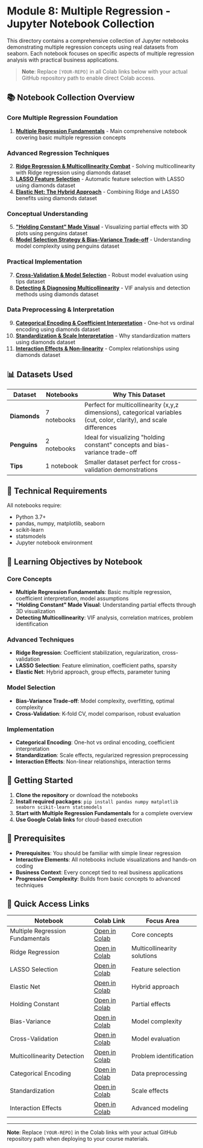 # Module 8: Multiple Regression - Jupyter Notebook Collection

This directory contains a comprehensive collection of Jupyter notebooks demonstrating multiple regression concepts using real datasets from seaborn. Each notebook focuses on specific aspects of multiple regression analysis with practical business applications.

> **Note**: Replace `[YOUR-REPO]` in all Colab links below with your actual GitHub repository path to enable direct Colab access.

## 📚 Notebook Collection Overview

### **Core Multiple Regression Foundation**
1. **[Multiple Regression Fundamentals](https://colab.research.google.com/github/[YOUR-REPO]/prescriptive-analytics/blob/main/Module%208%20Multiple%20Regression/multiple_regression_annotated.ipynb)** - Main comprehensive notebook covering basic multiple regression concepts

### **Advanced Regression Techniques**
2. **[Ridge Regression & Multicollinearity Combat](https://colab.research.google.com/github/[YOUR-REPO]/prescriptive-analytics/blob/main/Module%208%20Multiple%20Regression/ridge_regression_multicollinearity.ipynb)** - Solving multicollinearity with Ridge regression using diamonds dataset
3. **[LASSO Feature Selection](https://colab.research.google.com/github/[YOUR-REPO]/prescriptive-analytics/blob/main/Module%208%20Multiple%20Regression/lasso_feature_selection.ipynb)** - Automatic feature selection with LASSO using diamonds dataset
4. **[Elastic Net: The Hybrid Approach](https://colab.research.google.com/github/[YOUR-REPO]/prescriptive-analytics/blob/main/Module%208%20Multiple%20Regression/elastic_net_hybrid_approach.ipynb)** - Combining Ridge and LASSO benefits using diamonds dataset

### **Conceptual Understanding**
5. **["Holding Constant" Made Visual](https://colab.research.google.com/github/[YOUR-REPO]/prescriptive-analytics/blob/main/Module%208%20Multiple%20Regression/holding_constant_visual.ipynb)** - Visualizing partial effects with 3D plots using penguins dataset
6. **[Model Selection Strategy & Bias-Variance Trade-off](https://colab.research.google.com/github/[YOUR-REPO]/prescriptive-analytics/blob/main/Module%208%20Multiple%20Regression/bias_variance_tradeoff.ipynb)** - Understanding model complexity using penguins dataset

### **Practical Implementation**
7. **[Cross-Validation & Model Selection](https://colab.research.google.com/github/[YOUR-REPO]/prescriptive-analytics/blob/main/Module%208%20Multiple%20Regression/cross_validation_model_selection.ipynb)** - Robust model evaluation using tips dataset
8. **[Detecting & Diagnosing Multicollinearity](https://colab.research.google.com/github/[YOUR-REPO]/prescriptive-analytics/blob/main/Module%208%20Multiple%20Regression/multicollinearity_detection_diagnosis.ipynb)** - VIF analysis and detection methods using diamonds dataset

### **Data Preprocessing & Interpretation**
9. **[Categorical Encoding & Coefficient Interpretation](https://colab.research.google.com/github/[YOUR-REPO]/prescriptive-analytics/blob/main/Module%208%20Multiple%20Regression/categorical_encoding_interpretation.ipynb)** - One-hot vs ordinal encoding using diamonds dataset
10. **[Standardization & Scale Interpretation](https://colab.research.google.com/github/[YOUR-REPO]/prescriptive-analytics/blob/main/Module%208%20Multiple%20Regression/standardization_scale_interpretation.ipynb)** - Why standardization matters using diamonds dataset
11. **[Interaction Effects & Non-linearity](https://colab.research.google.com/github/[YOUR-REPO]/prescriptive-analytics/blob/main/Module%208%20Multiple%20Regression/interaction_effects_nonlinearity.ipynb)** - Complex relationships using diamonds dataset


## 📊 Datasets Used

| Dataset | Notebooks | Why This Dataset |
|---------|-----------|------------------|
| **Diamonds** | 7 notebooks | Perfect for multicollinearity (x,y,z dimensions), categorical variables (cut, color, clarity), and scale differences |
| **Penguins** | 2 notebooks | Ideal for visualizing "holding constant" concepts and bias-variance trade-off |
| **Tips** | 1 notebook | Smaller dataset perfect for cross-validation demonstrations |

## 🔧 Technical Requirements

All notebooks require:
- Python 3.7+
- pandas, numpy, matplotlib, seaborn
- scikit-learn
- statsmodels
- Jupyter notebook environment

## 📖 Learning Objectives by Notebook

### **Core Concepts**
- **Multiple Regression Fundamentals**: Basic multiple regression, coefficient interpretation, model assumptions
- **"Holding Constant" Made Visual**: Understanding partial effects through 3D visualization
- **Detecting Multicollinearity**: VIF analysis, correlation matrices, problem identification

### **Advanced Techniques**
- **Ridge Regression**: Coefficient stabilization, regularization, cross-validation
- **LASSO Selection**: Feature elimination, coefficient paths, sparsity
- **Elastic Net**: Hybrid approach, group effects, parameter tuning

### **Model Selection**
- **Bias-Variance Trade-off**: Model complexity, overfitting, optimal complexity
- **Cross-Validation**: K-fold CV, model comparison, robust evaluation

### **Implementation**
- **Categorical Encoding**: One-hot vs ordinal encoding, coefficient interpretation
- **Standardization**: Scale effects, regularized regression preprocessing
- **Interaction Effects**: Non-linear relationships, interaction terms


## 🚀 Getting Started

1. **Clone the repository** or download the notebooks
2. **Install required packages**: `pip install pandas numpy matplotlib seaborn scikit-learn statsmodels`
3. **Start with Multiple Regression Fundamentals** for a complete overview
4. **Use Google Colab links** for cloud-based execution

## 📝 Prerequisites

- **Prerequisites**: You should be familiar with simple linear regression
- **Interactive Elements**: All notebooks include visualizations and hands-on coding
- **Business Context**: Every concept tied to real business applications
- **Progressive Complexity**: Builds from basic concepts to advanced techniques

## 🔗 Quick Access Links

| Notebook | Colab Link | Focus Area |
|----------|------------|------------|
| Multiple Regression Fundamentals | [Open in Colab](https://colab.research.google.com/github/[YOUR-REPO]/prescriptive-analytics/blob/main/Module%208%20Multiple%20Regression/multiple_regression_annotated.ipynb) | Core concepts |
| Ridge Regression | [Open in Colab](https://colab.research.google.com/github/[YOUR-REPO]/prescriptive-analytics/blob/main/Module%208%20Multiple%20Regression/ridge_regression_multicollinearity.ipynb) | Multicollinearity solutions |
| LASSO Selection | [Open in Colab](https://colab.research.google.com/github/[YOUR-REPO]/prescriptive-analytics/blob/main/Module%208%20Multiple%20Regression/lasso_feature_selection.ipynb) | Feature selection |
| Elastic Net | [Open in Colab](https://colab.research.google.com/github/[YOUR-REPO]/prescriptive-analytics/blob/main/Module%208%20Multiple%20Regression/elastic_net_hybrid_approach.ipynb) | Hybrid approach |
| Holding Constant | [Open in Colab](https://colab.research.google.com/github/[YOUR-REPO]/prescriptive-analytics/blob/main/Module%208%20Multiple%20Regression/holding_constant_visual.ipynb) | Partial effects |
| Bias-Variance | [Open in Colab](https://colab.research.google.com/github/[YOUR-REPO]/prescriptive-analytics/blob/main/Module%208%20Multiple%20Regression/bias_variance_tradeoff.ipynb) | Model complexity |
| Cross-Validation | [Open in Colab](https://colab.research.google.com/github/[YOUR-REPO]/prescriptive-analytics/blob/main/Module%208%20Multiple%20Regression/cross_validation_model_selection.ipynb) | Model evaluation |
| Multicollinearity Detection | [Open in Colab](https://colab.research.google.com/github/[YOUR-REPO]/prescriptive-analytics/blob/main/Module%208%20Multiple%20Regression/multicollinearity_detection_diagnosis.ipynb) | Problem identification |
| Categorical Encoding | [Open in Colab](https://colab.research.google.com/github/[YOUR-REPO]/prescriptive-analytics/blob/main/Module%208%20Multiple%20Regression/categorical_encoding_interpretation.ipynb) | Data preprocessing |
| Standardization | [Open in Colab](https://colab.research.google.com/github/[YOUR-REPO]/prescriptive-analytics/blob/main/Module%208%20Multiple%20Regression/standardization_scale_interpretation.ipynb) | Scale effects |
| Interaction Effects | [Open in Colab](https://colab.research.google.com/github/[YOUR-REPO]/prescriptive-analytics/blob/main/Module%208%20Multiple%20Regression/interaction_effects_nonlinearity.ipynb) | Advanced modeling |

---

**Note**: Replace `[YOUR-REPO]` in the Colab links with your actual GitHub repository path when deploying to your course materials.
